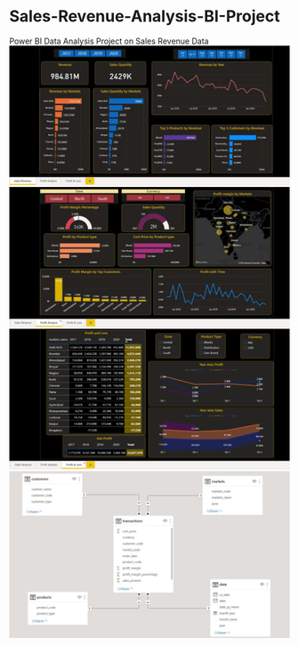 # Sales-Revenue-Analysis-BI-Project
Power BI Data Analysis Project on Sales Revenue Data
![image](https://github.com/Subhojit609/Sales-Revenue-Analysis-BI-Project/blob/main/sales%20insight%20project_page-0001.jpg)
![image](https://github.com/Subhojit609/Sales-Revenue-Analysis-BI-Project/blob/main/sales%20insight%20project_page-0002.jpg)
![image](https://github.com/Subhojit609/Sales-Revenue-Analysis-BI-Project/blob/main/sales%20insight%20project_page-0003.jpg)
![image](https://github.com/Subhojit609/Sales-Revenue-Analysis-BI-Project/blob/main/sales%20insight%20project_page-0004.jpg)

